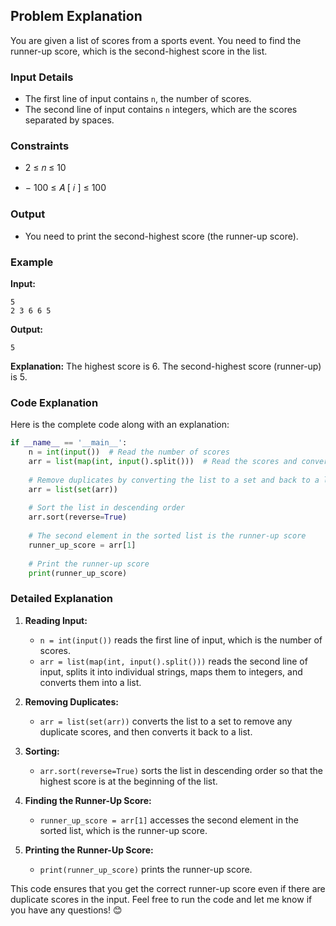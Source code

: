 ## Problem Explanation
You are given a list of scores from a sports event. You need to find the runner-up score, which is the second-highest score in the list. 

### Input Details
- The first line of input contains `n`, the number of scores.
- The second line of input contains `n` integers, which are the scores separated by spaces.

### Constraints
- 2
≤
𝑛
≤
10

- −
100
≤
𝐴
[
𝑖
]
≤
100

### Output
- You need to print the second-highest score (the runner-up score).

### Example
**Input:**
```
5
2 3 6 6 5
```

**Output:**
```
5
```

**Explanation:** The highest score is 6. The second-highest score (runner-up) is 5.

### Code Explanation

Here is the complete code along with an explanation:

```python
if __name__ == '__main__':
    n = int(input())  # Read the number of scores
    arr = list(map(int, input().split()))  # Read the scores and convert them into a list of integers
    
    # Remove duplicates by converting the list to a set and back to a list
    arr = list(set(arr))
    
    # Sort the list in descending order
    arr.sort(reverse=True)
    
    # The second element in the sorted list is the runner-up score
    runner_up_score = arr[1]
    
    # Print the runner-up score
    print(runner_up_score)
```

### Detailed Explanation

1. **Reading Input:**
   - `n = int(input())` reads the first line of input, which is the number of scores.
   - `arr = list(map(int, input().split()))` reads the second line of input, splits it into individual strings, maps them to integers, and converts them into a list.

2. **Removing Duplicates:**
   - `arr = list(set(arr))` converts the list to a set to remove any duplicate scores, and then converts it back to a list.

3. **Sorting:**
   - `arr.sort(reverse=True)` sorts the list in descending order so that the highest score is at the beginning of the list.

4. **Finding the Runner-Up Score:**
   - `runner_up_score = arr[1]` accesses the second element in the sorted list, which is the runner-up score.

5. **Printing the Runner-Up Score:**
   - `print(runner_up_score)` prints the runner-up score.

This code ensures that you get the correct runner-up score even if there are duplicate scores in the input. Feel free to run the code and let me know if you have any questions! 😊
